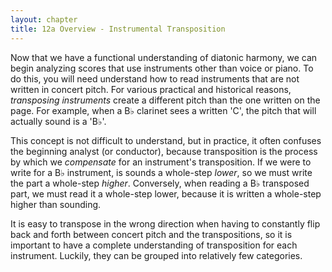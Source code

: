 ```yaml
---
layout: chapter
title: 12a Overview - Instrumental Transposition
---
```


Now that we have a functional understanding of diatonic harmony, we can begin analyzing scores that use instruments other than voice or piano. To do this, you will need understand how to read instruments that are not written in concert pitch. For various practical and historical reasons, *transposing instruments* create a different pitch than the one written on the page. For example, when a B&flat; clarinet sees a written 'C', the pitch that will actually sound is a 'B&flat;'.

This concept is not difficult to understand, but in practice, it often confuses the beginning analyst (or conductor), because transposition is the process by which we *compensate* for an instrument's transposition. If we were to write for a B&flat; instrument, is sounds a whole-step *lower*, so we must write the part a whole-step *higher*. Conversely, when reading a B&flat; transposed part, we must read it a whole-step lower, because it is written a whole-step higher than sounding. 

It is easy to transpose in the wrong direction when having to constantly flip back and forth between concert pitch and the transpositions, so it is important to have a complete understanding of transposition for each instrument. Luckily, they can be grouped into relatively few categories.